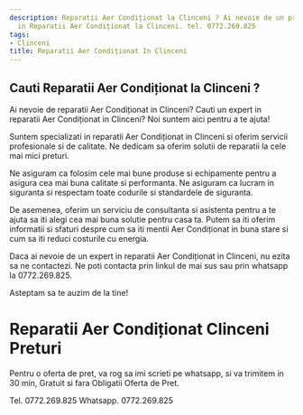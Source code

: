 ```yaml
---
description: Reparatii Aer Condiționat la Clinceni ? Ai nevoie de un profesionist
  in Reparatii Aer Condiționat la Clinceni. tel. 0772.269.825
tags:
- Clinceni
title: Reparatii Aer Condiționat In Clinceni
---
```



## Cauti Reparatii Aer Condiționat la Clinceni ?


Ai nevoie de reparatii Aer Condiționat in Clinceni? 
Cauti un expert in reparatii Aer Condiționat in Clinceni? 
Noi suntem aici pentru a te ajuta!

Suntem specializati in reparatii Aer Condiționat in Clinceni si oferim servicii profesionale si de calitate. Ne dedicam sa oferim solutii de reparatii la cele mai mici preturi. 

Ne asiguram ca folosim cele mai bune produse si echipamente pentru a asigura cea mai buna calitate si performanta. Ne asiguram ca lucram in siguranta si respectam toate codurile si standardele de siguranta.

De asemenea, oferim un serviciu de consultanta si asistenta pentru a te ajuta sa iti alegi cea mai buna solutie pentru casa ta. Putem sa iti oferim informatii si sfaturi despre cum sa iti mentii Aer Condiționat in buna stare si cum sa iti reduci costurile cu energia.

Daca ai nevoie de un expert in reparatii Aer Condiționat in Clinceni, nu ezita sa ne contactezi. Ne poti contacta prin linkul de mai sus sau prin whatsapp la 0772.269.825. 

Asteptam sa te auzim de la tine!

# Reparatii Aer Condiționat Clinceni Preturi
Pentru o oferta de pret, va rog sa imi scrieti pe whatsapp, si va trimitem in 30 min, Gratuit si fara Obligatii Oferta de Pret.

Tel. 0772.269.825
Whatsapp. 0772.269.825